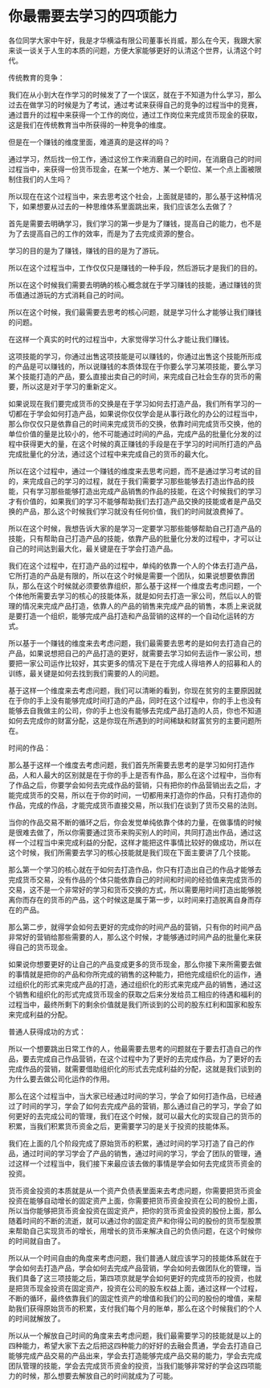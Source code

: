 # 你最需要去学习的四项能力

各位同学大家中午好，我是才华横溢有限公司董事长肖威，那么在今天，我跟大家来谈一谈关于人生的本质的问题，方便大家能够更好的认清这个世界，认清这个时代。

传统教育的竞争：

我们在从小到大在作学习的时候发了了一个误区，就在于不知道为什么学习，那么过去在做学习的时候是为了考试，通过考试来获得自己的竞争的过程当中的竞赛，通过晋升的过程中来获得一个工作的岗位，通过工作岗位来完成货币现金的获取，这是我们在传统教育当中所获得的一种竞争的维度。

但是在一个赚钱的维度里面，难道真的是这样的吗？

通过学习，然后找一份工作，通过这份工作来消磨自己的时间，在消磨自己的时间过程当中，来获得一份货币现金，在某一个地方、某一个职位、某一个点上面被限制住我们的人生吗？

所以现在在这个过程当中，来去思考这个社会，上面就是错的，那么基于这种情况下，如果想要从过去的一种思维体系里面跳出来，我们应该怎么去做了？

首先是需要去明确学习，我们学习的第一步是为了赚钱，提高自己的能力，也不是为了去提高自己的工作的效率，而是为了去完成资源的整合。

学习的目的是为了赚钱，赚钱的目的是为了游玩。

所以在这个过程当中，工作仅仅只是赚钱的一种手段，然后游玩才是我们的目的。

所以在这个时候我们需要去明确的核心概念就在于学习赚钱的技能，通过赚钱的货币值通过游玩的方式消耗自己的时间。

所以在这个时候，我们最需要去思考的核心问题，就是学习什么才能够让我们赚钱的问题。

在这样一个真实的时代的过程当中，大家觉得学习什么才能让我们赚钱。

这项技能的学习，你通过出售这项技能是可以赚钱的，你通过出售这个技能所形成的产品是可以赚钱的，所以说赚钱的本质体现在于你要么学习某项技能，要么学习某个技能打造的产品，要么直接出卖自己的时间，来完成自己社会生存的货币的需要，所以这是对于学习的重新定义。

如果说现在我们要完成货币的交换是在于学习如何去打造产品，我们所有学习的一切都在于学会如何打造产品，如果说你仅仅学会是从事行政化的办公的过程当中，那么你仅仅只是依靠自己的时间来完成货币的交换，依靠时间完成货币交换，他的单位价值的量是比较小的，他不可能通过时间的产品，完成产品的批量化分发的过程中获得更大的量，在这个时候的真正赚钱的手段是在于学习的时间所打造的产品完成批量化的分法，通过这个过程中来完成自己的货币的最大化。

所以在这个过程中，通过一个赚钱的维度来去思考问题，而不是通过学习考试的目的，来完成自己的学习的过程，就在于我们需要学习那些能够去打造出作品的技能，只有学习那些能够打造出完成产品销售的作品的技能，在这个时候我们的学习才有价值的，如果我们的学习不能够帮助我们去打造产品交换的技能或者是产品交换的产品，那么这个时候我们学习就没有任何价值，我们的时间就浪费掉了。

所以在这个时候，我想告诉大家的是学习一定要学习那些能够帮助自己打造产品的技能，只有帮助自己打造产品的技能，依靠产品的批量化分发的过程中，才可以让自己的时间达到最大化，最关键是在于学会打造产品。

我们在这个过程中，在打造产品的过程中，单纯的依靠一个人的个体去打造产品，它所打造的产品是有限的，所以在这个时候是需要一个团队，如果说想要依靠团队，那么在这个时候就必须要依靠组织，那么基于这样一个维度去考虑问题，一个个体他所需要去学习的核心的技能体系，就是如何去打造一家公司，然后以人的管理的情况来完成产品打造，依靠人的产品的销售来完成产品的销售，本质上来说就是要打造一个组织，能够完成产品打造和产品营销的这样的一个自动化运转的方式。

所以基于一个赚钱的维度来去考虑问题，我们最需要去思考的是如何去打造自己的产品，如果说想把自己的产品打造的更好，就需要去学习如何去运作一家公司，想要把一家公司运作比较好，其实更多的情况下是在于完成人得培养人的招募和人的训练，最关键是如何去找到我们需要的人的问题。

基于这样一个维度来去考虑问题，我们可以清晰的看到，你现在贫穷的主要原因就在于你的手上没有能够完成时间打造的产品，同时在这个过程中，你的手上也没有能够去自我做主的公司，你的手上也没有能够去完成产品打造的人员，你也不知道如何去完成你的财富分配，这是你现在所遇到的时间稀缺和财富贫穷的主要问题所在。

时间的作品：

那么基于这样一个维度去考虑问题，我们首先所需要去思考的是学习如何打造作品，人和人最大的区别就是在于你的手上是否有作品，那么在这个过程中，当你有了作品之后，你要学会如何去完成作品的营销，只有把你的作品营销出去之后，才能完成货币的交易，所以在于你的时间，一切都用来打造你的作品，只有打造你的作品，完成的作品，才能完成货币直接交易，所以我们在谈到了货币交易的法则。

当你的作品交易不断的循环之后，你会发觉单纯依靠个体的力量，在做事情的时候是很难去做了，所以你需要通过货币来购买别人的时间，共同打造出作品，通过这样一个过程当中来完成利益的分配，这样才能把这件事情比较好的做成功，所以在这个时候，我们所需要去学习的核心技能就是我们现在下面主要讲了几个技能。

那么第一个学习的核心就在于如何去打造作品，你只有打造出自己的作品才能够去完成货币交易，没有作品的个体只能依靠自己的时间和时间的经验值来完成货币的交易，这不是一个非常好的学习和货币交换的方式，所以需要用时间打造出能够脱离你而存在的货币的产品，这个时候这是属于第一步，以时间来打造脱离自身而存在的产品。

那么第二步，就得学会如何去更好的完成你的时间产品的营销，只有你的时间产品非常好的营销给那些需要的人，那么这个时候，才能够通过时间产品的批量化来获得自己的货币现金。

如果说你想要更好的让自己的产品变成更多的货币现金，那么你接下来所需要去做的事情就是把你的产品和你所完成的销售的这种能力，把他完成组织化的运作，通过组织化的形式来完成产品的打造，通过组织化的形式来完成产品的销售，通过这个销售和组织化的形式完成货币现金的获取之后来分发给员工相应的待遇和福利的过程当中，最终所剩下的剩余价值就是我们所谈到的公司的股东红利和国家和股东来完成利益的分配。

普通人获得成功的方式：

所以一个想要跳出日常工作的人，他最需要去思考的问题就在于要去打造自己的作品，要去完成自己作品营销，在这个过程中为了更好的去完成作品，为了更好的去完成作品的营销，就需要借助组织化的形式去完成利益的分配，这就是我们谈到的为什么要去做公司化运作的作用。

那么在这个过程当中，当大家已经通过时间的学习，学会了如何打造作品，已经通过了时间的学习，学会了如何去完成产品的营销，那么通过自己的学习，学会了如何更好的去完成公司的管理，我们在这个时候，就可以最大化的实现自己的货币的积累，当我们积累货币资金之后，更需要学习的是关于投资的技能体系。

我们在上面的几个阶段完成了原始货币的积累，通过时间的学习打造了自己的作品，通过时间的学习学会了产品的销售，通过时间的学习，学会了团队的管理，通过这样一个过程当中，我们接下来最应该去做的事情是学会如何去完成货币资金的投资。

货币资金投资的本质就是从一个资产负债表里面来去考虑问题，你需要把货币资金投资在能够自动增长的固定资产上面，你需要把货币资金投资在公司的股份上面，所以当你能够把货币资金投资在固定资产，把你的货币资金投资的股份上面，那么随着时间的不断的流逝，就可以通过你的固定资产和你得公司的股份的货币型股票来帮助自己实现货币的增长，用增长的货币来解决自己的负债问题，在这个时候你的时间就自由了。

所以从一个时间自由的角度来考虑问题，我们普通人就应该学习的技能体系就在于学会如何去打造产品，学会如何去完成产品营销，学会如何去做团队化的管理，当我们具备了这三项技能之后，第四项京就是学会如何更好的完成货币的投资，也就是把货币现金投资在固定资产，投资在公司的股东权益上面，通过这样一个过程，不断的循环，最终依靠我们的固定性资产的增值和我们的公司的股份的增值，来帮助我们获得原始货币的积累，支付我们每个月的账单，那么在这个时候我们的个人的时间就解放了。

所以从一个解放自己时间的角度来去考虑问题，我们最需要学习的技能就是以上的四种能力，希望大家下去之后把这四种能力的好好的去融会贯通，学会去打造自己能够完成产品交易的产品出来，学会去打造能够完成产品交易的能力，学会去完成团队管理的技能，学会去完成货币资金的投资，当我们能够非常好的学会这四项能力的时候，那么想要去解放自己的时间就成为了可能。
